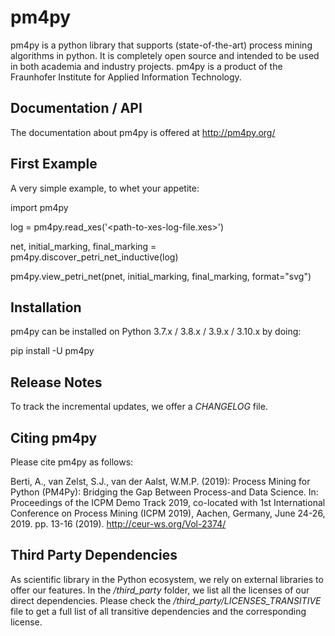 # pm4py
pm4py is a python library that supports (state-of-the-art) process mining algorithms in python. It is completely open source and intended to be used in both academia and industry projects.
pm4py is a product of the Fraunhofer Institute for Applied Information Technology.

## Documentation / API
The documentation about pm4py is offered at http://pm4py.org/

## First Example
A very simple example, to whet your appetite:

import pm4py

log = pm4py.read_xes('<path-to-xes-log-file.xes>')

net, initial_marking, final_marking = pm4py.discover_petri_net_inductive(log)

pm4py.view_petri_net(pnet, initial_marking, final_marking, format="svg")

## Installation
pm4py can be installed on Python 3.7.x / 3.8.x / 3.9.x / 3.10.x by doing:

pip install -U pm4py

## Release Notes
To track the incremental updates, we offer a *CHANGELOG* file.

## Citing pm4py
Please cite pm4py as follows:

Berti, A., van Zelst, S.J., van der Aalst, W.M.P. (2019): Process Mining for Python (PM4Py): Bridging the Gap Between Process-and Data Science. In: Proceedings of the ICPM Demo Track 2019, co-located with 1st International Conference on Process Mining (ICPM 2019), Aachen, Germany, June 24-26, 2019. pp. 13-16 (2019). http://ceur-ws.org/Vol-2374/

## Third Party Dependencies
As scientific library in the Python ecosystem, we rely on external libraries to offer our features.
In the */third_party* folder, we list all the licenses of our direct dependencies.
Please check the */third_party/LICENSES_TRANSITIVE* file to get a full list of all transitive dependencies and the corresponding license.
